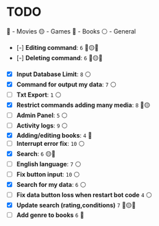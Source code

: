 # TODO

🔵 - Movies
🟡 - Games
🔴 - Books
⚪ - General

- [-] **Editing command**: `6` 🔵🟡🔴
- [-] **Deleting command**: `6` 🔵🟡🔴
- [x] **Input Database Limit**: `8` ⚪
- [x] **Command for output my data**: `7` ⚪
- [ ] **Txt Export**: `1` ⚪
- [x] **Restrict commands adding many media**: `8` 🔵🟡
- [ ] **Admin Panel**: `5` ⚪
- [ ] **Activity logs**: `9` ⚪
- [x] **Adding/editing books**: `4` 🔴
- [ ] **Interrupt error fix**: `10` ⚪
- [x] **Search**: `6` 🟡🔴
- [ ] **English language**: `7` ⚪
- [ ] **Fix button input**: `10` ⚪
- [x] **Search for my data**: `6` ⚪
- [ ] **Fix data button loss when restart bot code** `4` ⚪
- [x] **Update search (rating,conditions)** `7` 🔵🟡🔴
- [ ] **Add genre to books** `6` 🔴

